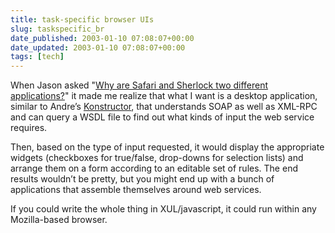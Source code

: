 ```yaml
---
title: task-specific browser UIs
slug: taskspecific_br
date_published: 2003-01-10 07:08:07+00:00
date_updated: 2003-01-10 07:08:07+00:00
tags: [tech]
---
```

When Jason asked "[Why are Safari and Sherlock two different applications?](http://www.kottke.org/03/01/030108why_are_safa.html)" it made me realize that what I want is a desktop application, similar to Andre’s [Konstructor](http://www.torrez.net/archives/xmlrpc_request_builder.php), that understands SOAP as well as XML-RPC and can query a WSDL file to find out what kinds of input the web service requires.

Then, based on the type of input requested, it would display the appropriate widgets (checkboxes for true/false, drop-downs for selection lists) and arrange them on a form according to an editable set of rules. The end results wouldn’t be pretty, but you might end up with a bunch of applications that assemble themselves around web services.

If you could write the whole thing in XUL/javascript, it could run within any Mozilla-based browser.
